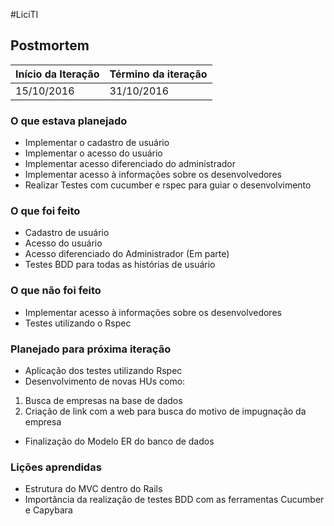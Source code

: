 #LiciTI

## Postmortem

Início da Iteração | Término da iteração
------------ | -------------
15/10/2016 | 31/10/2016


### O que estava planejado

* Implementar o cadastro de usuário
* Implementar o acesso do usuário
* Implementar acesso diferenciado do administrador
* Implementar acesso à informações sobre os desenvolvedores
* Realizar Testes com cucumber e rspec para guiar o desenvolvimento

### O que foi feito
* Cadastro de usuário
* Acesso do usuário
* Acesso diferenciado do Administrador (Em parte) 
* Testes BDD para todas as histórias de usuário

### O que não foi feito
* Implementar acesso à informações sobre os desenvolvedores
* Testes utilizando o Rspec 

### Planejado para próxima iteração
* Aplicação dos testes utilizando Rspec
* Desenvolvimento de novas HUs como:
1. Busca de empresas na base de dados
2. Criação de link com a web para busca do motivo de impugnação da empresa

* Finalização do Modelo ER do banco de dados

### Lições aprendidas
* Estrutura do MVC dentro do Rails
* Importância da realização de testes BDD com as ferramentas Cucumber e Capybara
